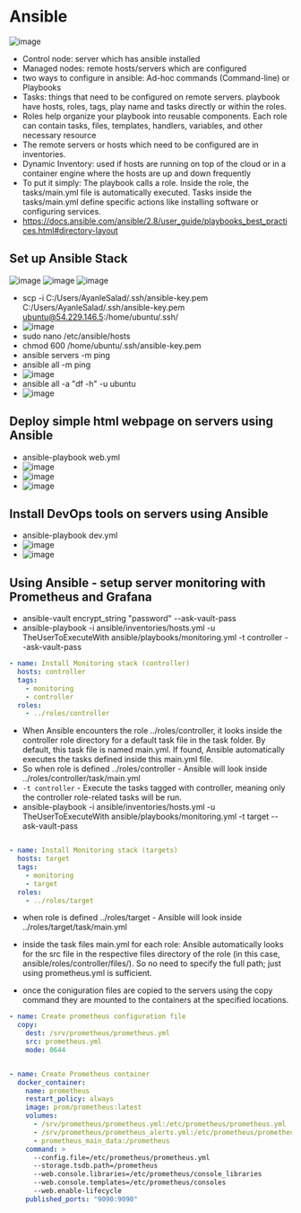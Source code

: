 # Ansible

![image](https://github.com/user-attachments/assets/c7b133ea-5d25-4c39-927d-1911da8bcc9d)


- Control node: server which has ansible installed 
- Managed nodes: remote hosts/servers which are configured 
- two ways to configure in ansible: Ad-hoc commands (Command-line) or Playbooks
- Tasks: things  that need to be configured on remote servers. playbook have hosts, roles, tags,  play name and tasks directly or within the roles.
- Roles help organize your playbook into reusable components. Each role can contain tasks, files, templates, handlers, variables, and other necessary resource
- The remote servers or hosts which need to be configured are in inventories. 
- Dynamic Inventory: used if hosts are running on top of the cloud or in a container engine where the hosts are up and down frequently
- To put it simply: The playbook calls a role. Inside the role, the tasks/main.yml file is automatically executed. Tasks inside the tasks/main.yml define specific actions like installing software or configuring services.
- https://docs.ansible.com/ansible/2.8/user_guide/playbooks_best_practices.html#directory-layout

## Set up Ansible Stack
![image](https://github.com/user-attachments/assets/e39a904b-1532-4155-b2f1-12de277277a4)
![image](https://github.com/user-attachments/assets/55caa534-facc-45f5-84b5-72344c77e188)
![image](https://github.com/user-attachments/assets/4f62bd5d-cff7-44c9-9727-99688e8239ff)


- scp -i C:/Users/AyanleSalad/.ssh/ansible-key.pem C:/Users/AyanleSalad/.ssh/ansible-key.pem ubuntu@54.229.146.5:/home/ubuntu/.ssh/
- ![image](https://github.com/user-attachments/assets/fb8174ae-4332-4960-bcf7-44409af8381b)
- sudo nano /etc/ansible/hosts
- chmod 600 /home/ubuntu/.ssh/ansible-key.pem
- ansible servers -m ping
- ansible all -m ping
- ![image](https://github.com/user-attachments/assets/fa16ef1d-1738-4a69-8fda-96b047387aa0)
- ansible all -a "df -h" -u ubuntu
- ![image](https://github.com/user-attachments/assets/70132bd4-c90c-4dd1-b988-62eec96f7ba5)

## Deploy simple html webpage on servers using Ansible
- ansible-playbook web.yml
- ![image](https://github.com/user-attachments/assets/0be0e1d1-aaad-4818-80e7-390ba45bc088)
- ![image](https://github.com/user-attachments/assets/6e202823-e4c7-40f4-aa9a-612789b0411f)
- ![image](https://github.com/user-attachments/assets/71014198-cd95-45ce-add6-e9be6b51d625)

## Install DevOps tools on servers using Ansible
- ansible-playbook dev.yml
- ![image](https://github.com/user-attachments/assets/a4f6b8b3-8400-489d-b290-ee934a481975)
- ![image](https://github.com/user-attachments/assets/38476608-3d28-48a2-b0c9-a99ed9cbe06b)

## Using Ansible - setup server monitoring with Prometheus and Grafana 

- ansible-vault encrypt_string "password" --ask-vault-pass
- ansible-playbook -i ansible/inventories/hosts.yml -u TheUserToExecuteWith ansible/playbooks/monitoring.yml -t controller --ask-vault-pass

```.yaml
- name: Install Monitoring stack (controller)
  hosts: controller
  tags:
    - monitoring
    - controller
  roles:
    - ../roles/controller
````
- When Ansible encounters the role ../roles/controller, it looks inside the controller role directory for a default task file in the task folder. By default, this task file is named main.yml. If found, Ansible automatically executes the tasks defined inside this main.yml file.
- So when role is defined ../roles/controller - Ansible will look inside ../roles/controller/task/main.yml
- `-t controller` - Execute the tasks tagged with controller, meaning only the controller role-related tasks will be run.
- ansible-playbook -i ansible/inventories/hosts.yml -u TheUserToExecuteWith ansible/playbooks/monitoring.yml -t target --ask-vault-pass

```.yaml

- name: Install Monitoring stack (targets)
  hosts: target
  tags:
    - monitoring
    - target
  roles:
    - ../roles/target

```

- when role is defined ../roles/target - Ansible will look inside ../roles/target/task/main.yml

- inside the task files main.yml for each role: Ansible automatically looks for the src file in the respective files directory of the role (in this case, ansible/roles/controller/files/). So no need to specify the full path; just using prometheus.yml is sufficient.
- once the coniguration files are copied to the servers using the copy command they are mounted to the containers at the specified locations.

```.yaml
- name: Create prometheus configuration file
  copy:
    dest: /srv/prometheus/prometheus.yml
    src: prometheus.yml  
    mode: 0644


- name: Create Prometheus container
  docker_container:
    name: prometheus
    restart_policy: always
    image: prom/prometheus:latest
    volumes:
      - /srv/prometheus/prometheus.yml:/etc/prometheus/prometheus.yml
      - /srv/prometheus/prometheus_alerts.yml:/etc/prometheus/prometheus_alerts.yml
      - prometheus_main_data:/prometheus
    command: >
      --config.file=/etc/prometheus/prometheus.yml
      --storage.tsdb.path=/prometheus
      --web.console.libraries=/etc/prometheus/console_libraries
      --web.console.templates=/etc/prometheus/consoles
      --web.enable-lifecycle
    published_ports: "9090:9090"

```









